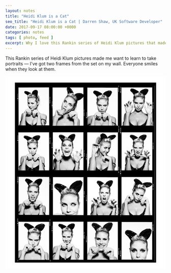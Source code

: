 ```yaml
---
layout: notes
title: "Heidi Klum is a Cat"
seo_title: "Heidi Klum is a Cat | Darren Shaw, UK Software Developer"
date: 2017-09-17 08:00:00 +0000
categories: notes
tags: [ photo, feed ]
excerpt: Why I love this Rankin series of Heidi Klum pictures that made me want to learn to take portraits.
---
```


This Rankin series of Heidi Klum pictures made me want to learn to take portraits — I’ve got two frames from the set on
my wall. Everyone smiles when they look at them.

![Photographer: Rankin, Model: Heidi Klum.](/images/blog/why-i-love-this-picture/heidi-rankin-1.jpg "Photographer: Rankin, Model: Heidi Klum.")

